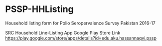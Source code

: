 # PSSP-HHListing
Household listing form for Polio Seropervalence Survey Pakistan 2016-17

SRC Household Line-Listing App Google Play Store Link
https://play.google.com/store/apps/details?id=edu.aku.hassannaqvi.pssp
